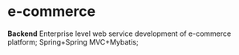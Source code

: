 # e-commerce
**Backend** 
Enterprise level web service development of e-commerce platform; Spring+Spring MVC+Mybatis; 
